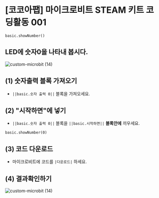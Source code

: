 # [코코아팹] 마이크로비트 STEAM 키트 코딩활동 001

```ghost
basic.showNumber()
```

## LED에 숫자0을 나타내 봅시다.
![custom-microbit (14)](https://github.com/kocoasolution/mytutorial/assets/170903760/f1bad6d4-8c78-4820-be1e-be89934f707b)


## (1) 숫자출력 블록 가져오기
* ``||basic.숫자 출력 0||`` 블록을 가져오세요.

## (2) "시작하면"에 넣기 
* ``||basic.숫자 출력 0||`` 블록을 ``||basic.시작하면||`` **블록안에** 끼우세요.

```blocks
basic.showNumber(0)
```

## (3) 코드 다운로드
* 마이크로비트에 코드를 `|다운로드|` 하세요.

## (4) 결과확인하기
![custom-microbit (14)](https://github.com/kocoasolution/mytutorial/assets/170903760/f1bad6d4-8c78-4820-be1e-be89934f707b)
